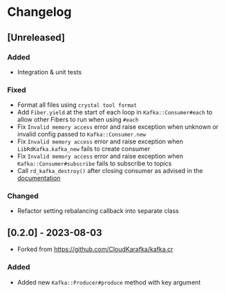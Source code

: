 # Changelog

## [Unreleased]
### Added
- Integration & unit tests

### Fixed
- Format all files using `crystal tool format`
- Add `Fiber.yield` at the start of each loop in `Kafka::Consumer#each` to allow other Fibers to run when using `#each`
- Fix `Invalid memory access` error and raise exception when unknown or invalid config passed to `Kafka::Consumer.new`
- Fix `Invalid memory access` error and raise exception when `LibRdKafka.kafka_new` fails to create consumer
- Fix `Invalid memory access` error and raise exception when `Kafka::Consumer#subscribe` fails to subscribe to topics
- Call `rd_kafka_destroy()` after closing consumer as advised in the [documentation](https://github.com/confluentinc/librdkafka/blob/master/src/rdkafka.h#L4219-L4220)

### Changed
- Refactor setting rebalancing callback into separate class

## [0.2.0] - 2023-08-03
- Forked from https://github.com/CloudKarafka/kafka.cr

### Added
- Added new `Kafka::Producer#produce` method with key argument